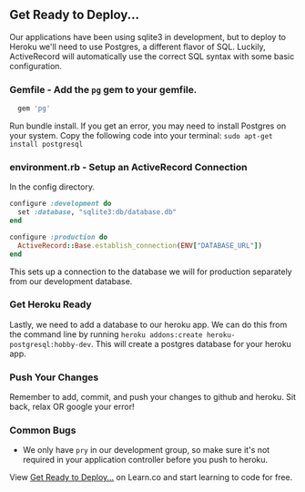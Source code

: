 ## Get Ready to Deploy...

Our applications have been using sqlite3 in development, but to deploy to Heroku we'll need to use Postgres, a different flavor of SQL. Luckily, ActiveRecord will automatically use the correct SQL syntax with some basic configuration. 

### Gemfile - Add the `pg` gem to your gemfile. 

```ruby 
  gem 'pg'
```

Run bundle install. If you get an error, you may need to install Postgres on your system. Copy the following code into your terminal: `sudo apt-get install postgresql`

### environment.rb  - Setup an ActiveRecord Connection
In the config directory. 

```ruby
configure :development do
  set :database, "sqlite3:db/database.db"
end

configure :production do
  ActiveRecord::Base.establish_connection(ENV["DATABASE_URL"])
end
```

This sets up a connection to the database we will for production separately from our development database.


### Get Heroku Ready

Lastly, we need to add a database to our heroku app. We can do this from the command line by running `heroku addons:create heroku-postgresql:hobby-dev`. This will create a postgres database for your heroku app. 

### Push Your Changes

Remember to add, commit, and push your changes to github and heroku. Sit back, relax OR google your error!

### Common Bugs

+ We only have `pry` in our development group, so make sure it's not required in your application controller before you push to heroku. 

<p data-visibility='hidden'>View <a href='https://learn.co/lessons/hs-deploying-with-a-database' title='Get Ready to Deploy...'>Get Ready to Deploy...</a> on Learn.co and start learning to code for free.</p>
